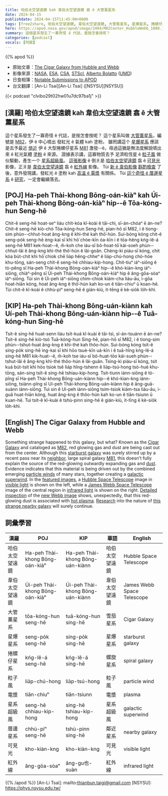 ```yaml
---
title: 哈伯太空望遠鏡 kah 韋伯太空望遠鏡 翕 ê 大管薰星系
date: 2024-04-15
publishdate: 2024-04-15T11:45:00+0800
tags: [free2share, 哈伯太空望遠鏡, 韋伯太空望遠鏡, 大管薰星系, 星爆星系, 捲螺仔星系, M82, M81, 粒子風, 電漿, 厝邊星系, 星系超級風, 可見光, 紅外線]
hero: https://apod.nasa.gov/apod/image/2404/M82Center_HubbleWebb_1080.jpg
summary: 這個星系發生了一寡奇怪 ê 代誌，是按怎會按呢？
categories: [podcast]
vocals: [阿錕]
---
```


{{% apod %}}

- 原始文章：[The Cigar Galaxy from Hubble and Webb](https://apod.nasa.gov/apod/ap240415.html)
- 影像來源：[NASA](https://www.nasa.gov/), [ESA](https://www.esa.int/), [CSA](https://www.asc-csa.gc.ca/), [STScI](https://www.stsci.edu/), [Alberto Bolatto](https://www.astro.umd.edu/people/bolatto.html) ([UMD](https://www.astro.umd.edu/))
- 日食相簿：[Notable Submissions to APOD](https://www.facebook.com/media/set/?set=a.410844681644115&type=3)
- 台文翻譯：[An-Li Tsai][An-Li Tsai] ([NSYSU][NSYSU])

{{< podcast "clvibo29t02hw01u7dc97ba1j" >}}

## [漢羅] 哈伯太空望遠鏡 kah 韋伯太空望遠鏡 翕 ê 大管薰星系
這个星系發生了一寡奇怪 ê 代誌，是按怎會按呢？
這个星系叫做 [大管薰星系][Cigar Galaxy]，編號是 [M82][M82]，伊 ê 中心噴出 發紅光 ê 氣體 kah 塗粉。
雖罔講這个 [星爆星系][starburst galaxy] 應該是去予最近 [倚近][neighbor] 伊 ê 大型捲螺仔星系 [M81][M81] 激發--ê，毋過這猶是無法度解說噴出來 ê 紅光氣體 [塗粉][dust] ê 來源。
證據表示講，這寡物質去予 足濟粒恆星 ê [粒子風][particle winds] 做伙驅動，產生一个 [星系超級風][galactic superwind]。
[這張影像][featured images] ê 倒爿是 [哈伯太空望遠鏡][Hubble Space Telescope] 翕 ê [可見光][visible light] 影像，正爿是 [韋伯太空望遠鏡][James Webb Space Telescope] 翕 ê [紅外線][infrared light] 影像。
Tùi [新 ê 韋伯影像][new Webb image] [斟酌檢查][Detailed inspection] 了後，意外發現講，發紅光 ê 塗粉 kah [高溫 ê 電漿][hot plasma] 有關係。
Tùi [這个奇怪 ê 厝邊星系][this strange nearby galaxy] ê [研究][Research]，一定會繼續落去。

## [POJ] Ha-peh Thài-khong Bōng-oán-kiàⁿ kah Úi-peh Thài-khong Bōng-oán-kiàⁿ hip--ê Tōa-kóng-hun Seng-hē
Chit-ê seng-hē hoat-seⁿ liáu chi̍t-kóa kî-koài ê tāi-chì, sī-án-chóaⁿ ē án-ne?
Chit-ê seng-hē kiò-chò Tōa-kóng-hun Seng-hē, pian-hō sī M82, i ê tiong-sim phùn--chhut-hoat âng-kng ê khì-thé kah thô͘-hún.
Sui-bóng kóng chit-ê seng-po̍k seng-hē èng-kai sī khì hō͘ chòe-kīn óa-kīn i ê tōa-hêng kńg-lê-á seng-hē M81 kek-hoat--ê, m̄-koh che iáu-sī bô-hoat-tō͘ kái-soeh phùn--chhut-lâi ê âng-kng khì-thé thô͘-hún ê lâi-goân.
Chèng-kì piáu-sī kóng, chit kóa bu̍t-chit khì hō͘ chiok chē lia̍p hêng-chheⁿ ê lia̍p-chú-hong chò-hóe khu-tōng, sán-seng chi̍t-ê seng-hē chhiau-kip-hong.
Chit-tiuⁿ iáⁿ-siōng ê tò-pêng sī Ha-peh Thài-khong Bōng-oán-kiàⁿ hip--ê khó-kiàn-kng iáⁿ-siōng, chiàⁿ-pêng sī Úi-peh Thài-khong Bōng-oán-kiàⁿ hip ê âng-gōa-sòaⁿ iáⁿ-siōng.
Tùi sin ê Úi-peh iáⁿ-siōng chim-chiok kiám-cha liáu-āu, ì-gōa hoat-hiān kóng, hoat âng-kng ê thô͘-hún kah ko-un ê tiān-chiuⁿ ū koan-hē.
Tùi chit-ê kî-koài ê chhù-piⁿ seng-hē ê gián-kiù, it-tēng ē kè-sio̍k lo̍h-khì.

## [KIP] Ha-peh Thài-khong Bōng-uán-kiànn kah Uí-peh Thài-khong Bōng-uán-kiànn hip--ê Tuā-kóng-hun Sing-hē
Tsit-ê sing-hē huat-senn liáu tsi̍t-kuá kî-kuài ê tāi-tsì, sī-án-tsuánn ē án-ne?
Tsit-ê sing-hē kiò-tsò Tuā-kóng-hun Sing-hē, pian-hō sī M82, i ê tiong-sim phùn--tshut-huat âng-kng ê khì-thé kah thôo-hún.
Sui-bóng kóng tsit-ê sing-po̍k sing-hē ìng-kai sī khì hōo tsuè-kīn uá-kīn i ê tuā-hîng kńg-lê-á sing-hē M81 kik-huat--ê, m̄-koh tse iáu-sī bô-huat-tōo kái-sueh phùn--tshut-lâi ê âng-kng khì-thé thôo-hún ê lâi-guân.
Tsìng-kì piáu-sī kóng, tsit kuá bu̍t-tsit khì hōo tsiok tsē lia̍p hîng-tshenn ê lia̍p-tsú-hong tsò-hué khu-tōng, sán-sing tsi̍t-ê sing-hē tshiau-kip-hong.
Tsit-tiunn iánn-siōng ê tò-pîng sī Ha-peh Thài-khong Bōng-uán-kiànn hip--ê khó-kìan-kng iánn-siōng, tsiànn-pîng sī Uí-peh Thài-khong Bōng-uán-kiànn hip ê âng-guā-suànn iánn-siōng.
Tuì sin ê Uí-peh iánn-siōng tsim-tsiok kiám-tsa liáu-āu, ì-guā huat-hiān kóng, huat âng-kng ê thôo-hún kah ko-un ê tiān-tsiunn ū kuan-hē.
Tuì tsit-ê kî-kuài ê tshù-pinn sing-hē ê gián-kiù, it-tīng ē kè-sio̍k lo̍h-khì.

## [English] The Cigar Galaxy from Hubble and Webb
Something strange happened to this galaxy, but what?
Known as the [Cigar Galaxy][Cigar Galaxy] and cataloged as [M82][M82], red glowing gas and dust are being cast out from the center.
Although this [starburst galaxy][starburst galaxy] was surely stirred up by a recent pass near its [neighbor][neighbor], large spiral galaxy [M81][M81], this doesn't fully explain the source of the red-glowing outwardly expanding gas and [dust][dust].
Evidence indicates that this material is being driven out by the combined emerging [particle winds][particle winds] of many stars, together creating a [galactic superwind][galactic superwind].
In the [featured images][featured images], a [Hubble Space Telescope][Hubble Space Telescope] image in [visible light][visible light] is shown on the left, while a [James Webb Space Telescope][James Webb Space Telescope] image of the central region in [infrared light][infrared light] is shown on the right.
[Detailed inspection][Detailed inspection] of the [new Webb image][new Webb image] shows, unexpectedly, that this red-glowing dust is associated with [hot plasma][hot plasma].
[Research][Research] into the nature of [this strange nearby galaxy][this strange nearby galaxy] will surely continue.

## 詞彙學習

|漢羅|POJ|KIP|華語|English|
|-|-|-|-|-|
|哈伯太空望遠鏡|Ha-peh Thài-khong Bōng-oán-kiàⁿ|Ha-peh Thài-khong Bōng-uán-kiànn|哈伯太空望遠鏡|Hubble Space Telescope|
|韋伯太空望遠鏡|Úi-peh Thài-khong Bōng-oán-kiàⁿ|Úi-peh Thài-khong Bōng-uán-kiànn|韋伯太空望遠鏡|James Webb Space Telescope|
|大管薰星系|tōa-kóng-hun seng-hē|tuā-kóng-hun sing-hē|雪茄星系|Cigar Galaxy|
|星爆星系|seng-po̍k seng-hē|sing-po̍k sing-hē|星爆星系|starburst galaxy|
|捲螺仔星系|kńg-lê-á seng-hē|kńg-lê-á sing-hē|螺旋星系|spiral galaxy|
|粒子風|lia̍p-chú-hong|lia̍p-tsú-hong|粒子風|particle wind|
|電漿|tiān-chiuⁿ|tiān-tsiunn|電漿|plasma|
|星系超級風|seng-hē chhiau-kip-hong|sing-hē tshiau-kip-hong|星系超級風|galactic superwind|
|厝邊星系|chhù-piⁿ seng-hē|tshù-pinn sing-hē|鄰近星系|nearby galaxy|
|可見光|kho-kiàn-kng|kho-kiàn-kng|可見光|visible light|
|紅外線|âng-gōa-sòaⁿ|âng-gu也-suàn|紅外線|infrared light|

{{% /apod %}}
[An-Li Tsai]: mailto:thianbun.taigi@gmail.com
[NSYSU]: https://phys.nsysu.edu.tw/

[copyright]: https://apod.nasa.gov/apod/fap/lib/about_apod.html#srapply
[License]: https://creativecommons.org/licenses/by/3.0/

[Cigar Galaxy]:https://apod.nasa.gov/apod/ap230802.html
[M82]:https://en.wikipedia.org/wiki/Messier_82
[starburst galaxy]:http://burro.case.edu/Academics/Astr222/Galaxies/Peculiar/starburst.html
[neighbor]:https://apod.nasa.gov/apod/ap160203.html
[M81]:https://apod.nasa.gov/apod/ap210312.html
[dust]:https://astronomy.swin.edu.au/cosmos/d/Dust+Grain
[particle winds]:https://en.wikipedia.org/wiki/Stellar_wind
[galactic superwind]:https://en.wikipedia.org/wiki/Galactic_superwind
[featured images]:https://webbtelescope.org/contents/media/images/2024/109/01HRD12PNCS1RFCS4VAHWPZDGQ
[Hubble Space Telescope]:https://science.nasa.gov/mission/hubble/overview/about-hubble/
[visible light]:https://science.nasa.gov/ems/09_visiblelight/
[James Webb Space Telescope]:https://webb.nasa.gov/content/about/index.html
[infrared light]:https://science.nasa.gov/ems/07_infraredwaves/
[Detailed inspection]:https://www.ardeaprints.com/p/172/cat-black-white-cat-garden-looking-plant-3749006.jpg.webp
[new Webb image]:https://webbtelescope.org/contents/news-releases/2024/news-2024-109
[hot plasma]:https://youtu.be/3vtGktz8c1M
[Research]:https://ui.adsabs.harvard.edu/abs/2024arXiv240116648B/abstract
[this strange nearby galaxy]:https://apod.nasa.gov/apod/ap230802.html
